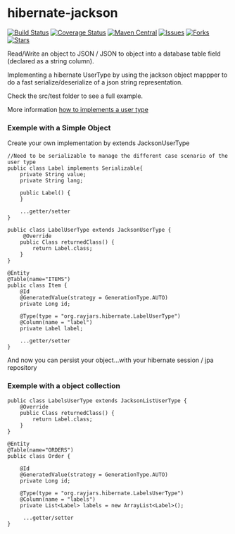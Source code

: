 hibernate-jackson
=================


[![Build Status](https://travis-ci.org/${owner}/${name}.svg?branch=master)](https://travis-ci.org/${owner}/${name}?branch=master) 
[![Coverage Status](https://coveralls.io/repos/github/${owner}/${name}/badge.svg?branch=master)](https://coveralls.io/github/${owner}/${name}?branch=master) 
[![Maven Central](https://maven-badges.herokuapp.com/maven-central/com.marvinformatics/${name}/badge.svg)](https://maven-badges.herokuapp.com/maven-central/com.marvinformatics/${name}/) 
[![Issues](https://img.shields.io/github/issues/${owner}/${name}.svg)](https://github.com/${owner}/${name}/issues) 
[![Forks](https://img.shields.io/github/forks/${owner}/${name}.svg)](https://github.com/${owner}/${name}/network) 
[![Stars](https://img.shields.io/github/stars/${owner}/${name}.svg)](https://github.com/${owner}/${name}/stargazers)


Read/Write an object to JSON / JSON to object into a database table field (declared as a string column).

Implementing a hibernate UserType by using the jackson object mappper to do a fast serialize/deserialize of a json string representation.

Check the src/test folder to see a full example.

More information  [how to implements a user type](http://blog.xebia.com/2009/11/09/understanding-and-writing-hibernate-user-types/)

### Exemple with a Simple Object

Create your own implementation by extends JacksonUserType

```
//Need to be serializable to manage the different case scenario of the user type
public class Label implements Serializable{
    private String value;
    private String lang;

    public Label() {
    }

    ...getter/setter
}

public class LabelUserType extends JacksonUserType {
     @Override
    public Class returnedClass() {
        return Label.class;
    }
}

@Entity
@Table(name="ITEMS")
public class Item {
	@Id
	@GeneratedValue(strategy = GenerationType.AUTO)
	private Long id;

    @Type(type = "org.rayjars.hibernate.LabelUserType")
    @Column(name = "label")
    private Label label;

    ...getter/setter
}
```

And now you can persist your object...with your hibernate session / jpa repository



### Exemple with a object collection

```
public class LabelsUserType extends JacksonListUserType {
    @Override
    public Class returnedClass() {
        return Label.class;
    }
}

@Entity
@Table(name="ORDERS")
public class Order {

	@Id
	@GeneratedValue(strategy = GenerationType.AUTO)
	private Long id;

    @Type(type = "org.rayjars.hibernate.LabelsUserType")
    @Column(name = "labels")
	private List<Label> labels = new ArrayList<Label>();

	 ...getter/setter
}
```